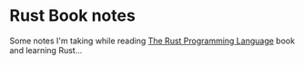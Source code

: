 # Rust Book notes

Some notes I'm taking while reading [The Rust Programming Language](https://doc.rust-lang.org/book/) book and learning Rust...
